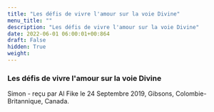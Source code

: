 ```yaml
---
title: "Les défis de vivre l'amour sur la voie Divine"
menu_title: ""
description: "Les défis de vivre l'amour sur la voie Divine"
date: 2022-06-01 06:00:01+00:864
draft: False
hidden: True
weight:
---
```

### Les défis de vivre l'amour sur la voie Divine

Simon - reçu par Al Fike le 24 Septembre 2019, Gibsons, Colombie-Britannique, Canada.




